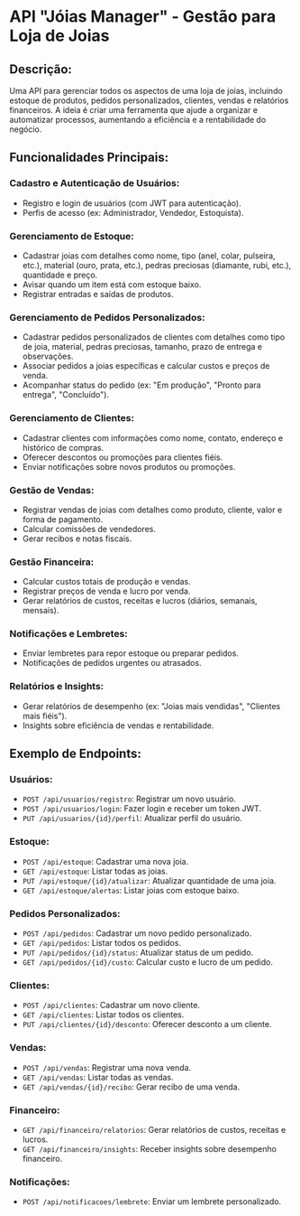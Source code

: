 # API "Jóias Manager" - Gestão para Loja de Joias

## Descrição:
Uma API para gerenciar todos os aspectos de uma loja de joias, incluindo estoque de produtos, pedidos personalizados, clientes, vendas e relatórios financeiros. A ideia é criar uma ferramenta que ajude a organizar e automatizar processos, aumentando a eficiência e a rentabilidade do negócio.

## Funcionalidades Principais:

### Cadastro e Autenticação de Usuários:
- Registro e login de usuários (com JWT para autenticação).
- Perfis de acesso (ex: Administrador, Vendedor, Estoquista).

### Gerenciamento de Estoque:
- Cadastrar joias com detalhes como nome, tipo (anel, colar, pulseira, etc.), material (ouro, prata, etc.), pedras preciosas (diamante, rubi, etc.), quantidade e preço.
- Avisar quando um item está com estoque baixo.
- Registrar entradas e saídas de produtos.

### Gerenciamento de Pedidos Personalizados:
- Cadastrar pedidos personalizados de clientes com detalhes como tipo de joia, material, pedras preciosas, tamanho, prazo de entrega e observações.
- Associar pedidos a joias específicas e calcular custos e preços de venda.
- Acompanhar status do pedido (ex: "Em produção", "Pronto para entrega", "Concluído").

### Gerenciamento de Clientes:
- Cadastrar clientes com informações como nome, contato, endereço e histórico de compras.
- Oferecer descontos ou promoções para clientes fiéis.
- Enviar notificações sobre novos produtos ou promoções.

### Gestão de Vendas:
- Registrar vendas de joias com detalhes como produto, cliente, valor e forma de pagamento.
- Calcular comissões de vendedores.
- Gerar recibos e notas fiscais.

### Gestão Financeira:
- Calcular custos totais de produção e vendas.
- Registrar preços de venda e lucro por venda.
- Gerar relatórios de custos, receitas e lucros (diários, semanais, mensais).

### Notificações e Lembretes:
- Enviar lembretes para repor estoque ou preparar pedidos.
- Notificações de pedidos urgentes ou atrasados.

### Relatórios e Insights:
- Gerar relatórios de desempenho (ex: "Joias mais vendidas", "Clientes mais fiéis").
- Insights sobre eficiência de vendas e rentabilidade.

<!-- 
 ## Tecnologias Utilizadas:
- **Spring Boot 3**: Para criar a API RESTful.
- **Java 17**: Versão LTS do Java.
- **Spring Security**: Para autenticação JWT.
- **Spring Data JPA**: Para persistência de dados.
- **Banco de Dados**:Mysql
- **Railway**: Para deploy na nuvem.
- **Docker**: Para containerizar a aplicação.
- **Swagger/OpenAPI**: Para documentação da API.
- **Twilio ou Firebase**: Para notificações.
- **GitHub Actions**: Para CI/CD.
--> 

## Exemplo de Endpoints:

### Usuários:
- `POST /api/usuarios/registro`: Registrar um novo usuário.
- `POST /api/usuarios/login`: Fazer login e receber um token JWT.
- `PUT /api/usuarios/{id}/perfil`: Atualizar perfil do usuário.

### Estoque:
- `POST /api/estoque`: Cadastrar uma nova joia.
- `GET /api/estoque`: Listar todas as joias.
- `PUT /api/estoque/{id}/atualizar`: Atualizar quantidade de uma joia.
- `GET /api/estoque/alertas`: Listar joias com estoque baixo.

### Pedidos Personalizados:
- `POST /api/pedidos`: Cadastrar um novo pedido personalizado.
- `GET /api/pedidos`: Listar todos os pedidos.
- `PUT /api/pedidos/{id}/status`: Atualizar status de um pedido.
- `GET /api/pedidos/{id}/custo`: Calcular custo e lucro de um pedido.

### Clientes:
- `POST /api/clientes`: Cadastrar um novo cliente.
- `GET /api/clientes`: Listar todos os clientes.
- `PUT /api/clientes/{id}/desconto`: Oferecer desconto a um cliente.

### Vendas:
- `POST /api/vendas`: Registrar uma nova venda.
- `GET /api/vendas`: Listar todas as vendas.
- `GET /api/vendas/{id}/recibo`: Gerar recibo de uma venda.

### Financeiro:
- `GET /api/financeiro/relatorios`: Gerar relatórios de custos, receitas e lucros.
- `GET /api/financeiro/insights`: Receber insights sobre desempenho financeiro.

### Notificações:
- `POST /api/notificacoes/lembrete`: Enviar um lembrete personalizado.
